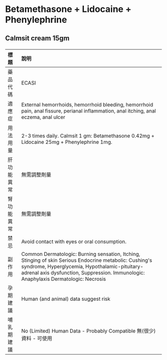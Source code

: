 # Betamethasone + Lidocaine + Phenylephrine

## Calmsit cream 15gm

##### 

| 標題       | 說明                                                                                                                                                                                                                                            |
|:-----------|:------------------------------------------------------------------------------------------------------------------------------------------------------------------------------------------------------------------------------------------------|
| 藥品代碼   | ECASI                                                                                                                                                                                                                                           |
| 適應症     | External hemorrhoids, hemorrhoid bleeding, hemorrhoid pain, anal fissure, perianal inflammation, anal itching, anal eczema, anal ulcer                                                                                                          |
| 用法用量   | 2-3 times daily. Calmsit 1 gm: Betamethasone 0.42mg + Lidocaine 25mg + Phenylephrine 1mg.                                                                                                                                                       |
| 肝功能異常 | 無需調整劑量                                                                                                                                                                                                                                    |
| 腎功能異常 | 無需調整劑量                                                                                                                                                                                                                                    |
| 禁忌       | Avoid contact with eyes or oral consumption.                                                                                                                                                                                                    |
| 副作用     | Common Dermatologic: Burning sensation, Itching, Stinging of skin Serious Endocrine metabolic: Cushing's syndrome, Hyperglycemia, Hypothalamic-pituitary-adrenal axis dysfunction, Suppression. Immunologic: Anaphylaxis Dermatologic: Necrosis |
| 孕期建議   | Human (and animal) data suggest risk                                                                                                                                                                                                            |
| 哺乳期建議 | No (Limited) Human Data - Probably Compatible 無(很少)資料 - 可使用                                                                                                                                                                             |

